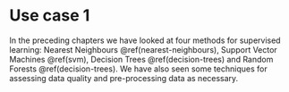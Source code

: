 # Use case 1

In the preceding chapters we have looked at four methods for supervised learning: Nearest Neighbours \@ref(nearest-neighbours), Support Vector Machines \@ref(svm), Decision Trees \@ref(decision-trees) and Random Forests \@ref(decision-trees). We have also seen some techniques for assessing data quality and pre-processing data as necessary.
